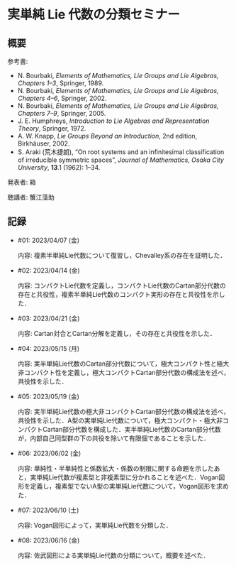 # 実単純 Lie 代数の分類セミナー

## 概要

参考書:

- N. Bourbaki, *Elements of Mathematics, Lie Groups and Lie Algebras, Chapters 1–3*, Springer, 1989.
- N. Bourbaki, *Elements of Mathematics, Lie Groups and Lie Algebras, Chapters 4–6*, Springer, 2002.
- N. Bourbaki, *Elements of Mathematics, Lie Groups and Lie Algebras, Chapters 7–9*, Springer, 2005.
- J. E. Humphreys, *Introduction to Lie Algebras and Representation Theory*, Springer, 1972.
- A. W. Knapp, *Lie Groups Beyond an Introduction*, 2nd edition, Birkhäuser, 2002.
- S. Araki (荒木捷朗), “On root systems and an infinitesimal classification of irreducible symmetric spaces”, *Journal of Mathematics, Osaka City University*, **13**.1 (1962): 1–34.

発表者: 箱

聴講者: 蟹江藻助

## 記録

- \#01: 2023/04/07 (金)

  内容: 複素半単純Lie代数について復習し，Chevalley系の存在を証明した．

- \#02: 2023/04/14 (金)

  内容: コンパクトLie代数を定義し，コンパクトLie代数のCartan部分代数の存在と共役性，複素半単純Lie代数のコンパクト実形の存在と共役性を示した．

- \#03: 2023/04/21 (金)

  内容: Cartan対合とCartan分解を定義し，その存在と共役性を示した．

- \#04: 2023/05/15 (月)

  内容: 実半単純Lie代数のCartan部分代数について，極大コンパクト性と極大非コンパクト性を定義し，極大コンパクトCartan部分代数の構成法を述べ，共役性を示した．

- \#05: 2023/05/19 (金)

  内容: 実半単純Lie代数の極大非コンパクトCartan部分代数の構成法を述べ，共役性を示した．A型の実単純Lie代数について，極大コンパクト・極大非コンパクトCartan部分代数を構成した．実半単純Lie代数のCartan部分代数が，内部自己同型群の下の共役を除いて有限個であることを示した．

- \#06: 2023/06/02 (金)

  内容: 単純性・半単純性と係数拡大・係数の制限に関する命題を示したあと，実単純Lie代数が複素型と非複素型に分かれることを述べた．Vogan図形を定義し，複素型でないA型の実単純Lie代数について，Vogan図形を求めた．

- \#07: 2023/06/10 (土)

  内容: Vogan図形によって，実単純Lie代数を分類した．

- \#08: 2023/06/16 (金)

  内容: 佐武図形による実単純Lie代数の分類について，概要を述べた．


